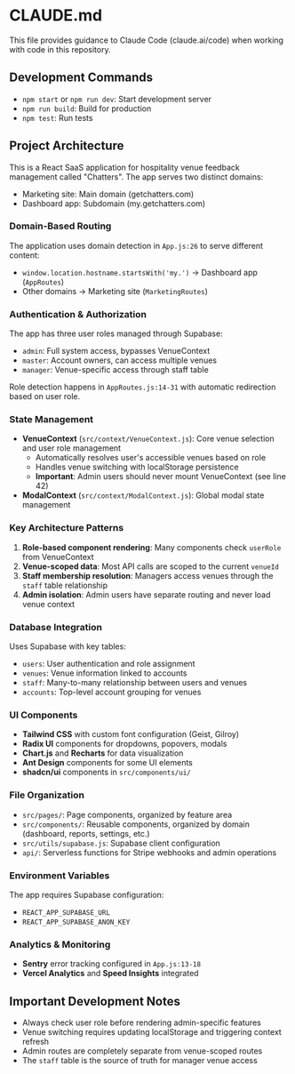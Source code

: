# CLAUDE.md

This file provides guidance to Claude Code (claude.ai/code) when working with code in this repository.

## Development Commands

- `npm start` or `npm run dev`: Start development server
- `npm run build`: Build for production
- `npm test`: Run tests

## Project Architecture

This is a React SaaS application for hospitality venue feedback management called "Chatters". The app serves two distinct domains:
- Marketing site: Main domain (getchatters.com)
- Dashboard app: Subdomain (my.getchatters.com)

### Domain-Based Routing

The application uses domain detection in `App.js:26` to serve different content:
- `window.location.hostname.startsWith('my.')` → Dashboard app (`AppRoutes`)
- Other domains → Marketing site (`MarketingRoutes`)

### Authentication & Authorization

The app has three user roles managed through Supabase:
- `admin`: Full system access, bypasses VenueContext
- `master`: Account owners, can access multiple venues
- `manager`: Venue-specific access through staff table

Role detection happens in `AppRoutes.js:14-31` with automatic redirection based on user role.

### State Management

- **VenueContext** (`src/context/VenueContext.js`): Core venue selection and user role management
  - Automatically resolves user's accessible venues based on role
  - Handles venue switching with localStorage persistence
  - **Important**: Admin users should never mount VenueContext (see line 42)
- **ModalContext** (`src/context/ModalContext.js`): Global modal state management

### Key Architecture Patterns

1. **Role-based component rendering**: Many components check `userRole` from VenueContext
2. **Venue-scoped data**: Most API calls are scoped to the current `venueId`
3. **Staff membership resolution**: Managers access venues through the `staff` table relationship
4. **Admin isolation**: Admin users have separate routing and never load venue context

### Database Integration

Uses Supabase with key tables:
- `users`: User authentication and role assignment
- `venues`: Venue information linked to accounts
- `staff`: Many-to-many relationship between users and venues
- `accounts`: Top-level account grouping for venues

### UI Components

- **Tailwind CSS** with custom font configuration (Geist, Gilroy)
- **Radix UI** components for dropdowns, popovers, modals
- **Chart.js** and **Recharts** for data visualization
- **Ant Design** components for some UI elements
- **shadcn/ui** components in `src/components/ui/`

### File Organization

- `src/pages/`: Page components, organized by feature area
- `src/components/`: Reusable components, organized by domain (dashboard, reports, settings, etc.)
- `src/utils/supabase.js`: Supabase client configuration
- `api/`: Serverless functions for Stripe webhooks and admin operations

### Environment Variables

The app requires Supabase configuration:
- `REACT_APP_SUPABASE_URL`
- `REACT_APP_SUPABASE_ANON_KEY`

### Analytics & Monitoring

- **Sentry** error tracking configured in `App.js:13-18`
- **Vercel Analytics** and **Speed Insights** integrated

## Important Development Notes

- Always check user role before rendering admin-specific features
- Venue switching requires updating localStorage and triggering context refresh
- Admin routes are completely separate from venue-scoped routes
- The `staff` table is the source of truth for manager venue access